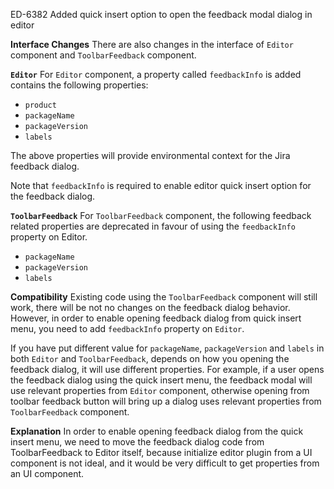 ED-6382 Added quick insert option to open the feedback modal dialog in editor

**Interface Changes**
There are also changes in the interface of `Editor` component and `ToolbarFeedback` component.

**`Editor`**
For `Editor` component, a property called `feedbackInfo` is added contains the following properties:

- `product`
- `packageName`
- `packageVersion`
- `labels`

The above properties will provide environmental context for the Jira feedback dialog.

Note that `feedbackInfo` is required to enable editor quick insert option for the feedback dialog.

**`ToolbarFeedback`**
For `ToolbarFeedback` component, the following feedback related properties are deprecated in favour of using the `feedbackInfo` property on Editor.

- `packageName`
- `packageVersion`
- `labels`

**Compatibility**
Existing code using the `ToolbarFeedback` component will still work, there will be not no changes on the feedback dialog behavior. However, in order to enable opening feedback dialog from quick insert menu, you need to add `feedbackInfo` property on `Editor`.

If you have put different value for `packageName`, `packageVersion` and `labels` in both `Editor` and `ToolbarFeedback`, depends on how you opening the feedback dialog, it will use different properties.
For example, if a user opens the feedback dialog using the quick insert menu, the feedback modal will use relevant properties from `Editor` component, otherwise opening from toolbar feedback button will bring up a dialog uses relevant properties from `ToolbarFeedback` component.

**Explanation**
In order to enable opening feedback dialog from the quick insert menu, we need to move the feedback dialog code from ToolbarFeedback to Editor itself, because initialize editor plugin from a UI component is not ideal, and it would be very difficult to get properties from an UI component.
